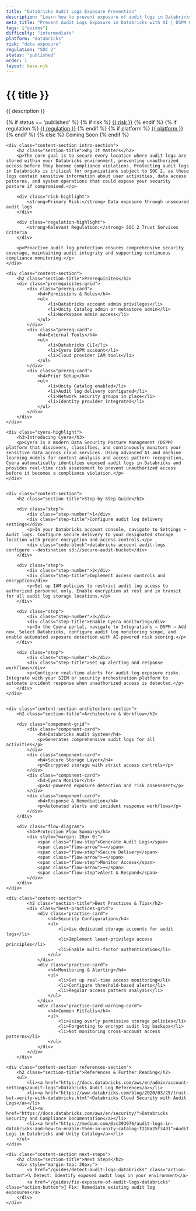 ```yaml
---
title: "Databricks Audit Logs Exposure Prevention"
description: "Learn how to prevent exposure of audit logs in Databricks environments. Follow step-by-step guidance for SOC 2 compliance."
meta_title: "Prevent Audit Logs Exposure in Databricks with AI | DSPM Guide"
tags: ["guides"]
difficulty: "intermediate"
platform: "databricks"
risk: "data exposure"
regulation: "SOC 2"
status: "published"
order: 1
layout: base.njk
---
```


<div class="container">
    <div class="header">
        <h1>{{ title }}</h1>
        <p>{{ description }}</p>
        <div class="guide-tags-container">
			<div class="guide-tags-wrapper">
		    {% if status == 'published' %}
		        {% if risk %}
		        <a href="/risk/{{ risk | downcase | replace: ' ', '-' }}/" class="guide-tag risk">{{ risk }}</a>
		        {% endif %}
		        {% if regulation %}
		        <a href="/regulation/{{ regulation | downcase | replace: ' ', '-' }}/" class="guide-tag regulation">{{ regulation }}</a>
		        {% endif %}
		        {% if platform %}
		        <a href="/platforms/{{ platform | downcase | replace: ' ', '-' }}/" class="guide-tag platform">{{ platform }}</a>
		        {% endif %}
		    {% else %}
		        <span class="guide-tag coming-soon">Coming Soon</span>
		    {% endif %}
		</div>
		</div>
    </div>

    <div class="content-section intro-section">
        <h2 class="section-title">Why It Matters</h2>
        <p>The core goal is to secure every location where audit logs are stored within your Databricks environment, preventing unauthorized access before they become compliance violations. Protecting audit logs in Databricks is critical for organizations subject to SOC 2, as these logs contain sensitive information about user activities, data access patterns, and system operations that could expose your security posture if compromised.</p>
        
        <div class="risk-highlight">
            <strong>Primary Risk:</strong> Data exposure through unsecured audit logs
        </div>
        
        <div class="regulation-highlight">
            <strong>Relevant Regulation:</strong> SOC 2 Trust Services Criteria
        </div>
        
        <p>Proactive audit log protection ensures comprehensive security coverage, maintaining audit integrity and supporting continuous compliance monitoring.</p>
    </div>

    <div class="content-section">
        <h2 class="section-title">Prerequisites</h2>
        <div class="prerequisites-grid">
            <div class="prereq-card">
                <h4>Permissions & Roles</h4>
                <ul>
                    <li>Databricks account admin privileges</li>
                    <li>Unity Catalog admin or metastore admin</li>
                    <li>Workspace admin access</li>
                </ul>
            </div>
            <div class="prereq-card">
                <h4>External Tools</h4>
                <ul>
                    <li>Databricks CLI</li>
                    <li>Cyera DSPM account</li>
                    <li>Cloud provider IAM tools</li>
                </ul>
            </div>
            <div class="prereq-card">
                <h4>Prior Setup</h4>
                <ul>
                    <li>Unity Catalog enabled</li>
                    <li>Audit log delivery configured</li>
                    <li>Network security groups in place</li>
                    <li>Identity provider integrated</li>
                </ul>
            </div>
        </div>
    </div>
	
    <div class="cyera-highlight">
        <h3>Introducing Cyera</h3>
        <p>Cyera is a modern Data Security Posture Management (DSPM) platform that discovers, classifies, and continuously monitors your sensitive data across cloud services. Using advanced AI and machine learning models for content analysis and access pattern recognition, Cyera automatically identifies exposed audit logs in Databricks and provides real-time risk assessment to prevent unauthorized access before it becomes a compliance violation.</p>
    </div>
	

    <div class="content-section">
        <h2 class="section-title">Step-by-Step Guide</h2>
        
        <div class="step">
            <div class="step-number">1</div>
            <div class="step-title">Configure audit log delivery settings</div>
            <p>In your Databricks account console, navigate to Settings → Audit logs. Configure secure delivery to your designated storage location with proper encryption and access controls.</p>
            <div class="code-block">databricks account audit-logs configure --destination s3://secure-audit-bucket</div>
        </div>

        <div class="step">
            <div class="step-number">2</div>
            <div class="step-title">Implement access controls and encryption</div>
            <p>Set up IAM policies to restrict audit log access to authorized personnel only. Enable encryption at rest and in transit for all audit log storage locations.</p>
        </div>

        <div class="step">
            <div class="step-number">3</div>
            <div class="step-title">Enable Cyera monitoring</div>
            <p>In the Cyera portal, navigate to Integrations → DSPM → Add new. Select Databricks, configure audit log monitoring scope, and enable automated exposure detection with AI-powered risk scoring.</p>
        </div>

        <div class="step">
            <div class="step-number">4</div>
            <div class="step-title">Set up alerting and response workflows</div>
            <p>Configure real-time alerts for audit log exposure risks. Integrate with your SIEM or security orchestration platform to automate incident response when unauthorized access is detected.</p>
        </div>
    </div>


    <div class="content-section architecture-section">
        <h2 class="section-title">Architecture & Workflow</h2>
        
        <div class="component-grid">
            <div class="component-card">
                <h4>Databricks Audit System</h4>
                <p>Generates comprehensive audit logs for all activities</p>
            </div>
            <div class="component-card">
                <h4>Secure Storage Layer</h4>
                <p>Encrypted storage with strict access controls</p>
            </div>
            <div class="component-card">
                <h4>Cyera Monitor</h4>
                <p>AI-powered exposure detection and risk assessment</p>
            </div>
            <div class="component-card">
                <h4>Response & Remediation</h4>
                <p>Automated alerts and incident response workflows</p>
            </div>
        </div>

        <div class="flow-diagram">
            <h4>Protection Flow Summary</h4>
            <div style="margin: 20px 0;">
                <span class="flow-step">Generate Audit Logs</span>
                <span class="flow-arrow">→</span>
                <span class="flow-step">Secure Delivery</span>
                <span class="flow-arrow">→</span>
                <span class="flow-step">Monitor Access</span>
                <span class="flow-arrow">→</span>
                <span class="flow-step">Alert & Respond</span>
            </div>
        </div>
    </div>

	<div class="content-section">
	        <h2 class="section-title">Best Practices & Tips</h2>
	        <div class="best-practices-grid">
	            <div class="practice-card">
	                <h4>Security Configuration</h4>
	                <ul>
	                    <li>Use dedicated storage accounts for audit logs</li>
	                    <li>Implement least-privilege access principles</li>
	                    <li>Enable multi-factor authentication</li>
	                </ul>
	            </div>
	            <div class="practice-card">
	                <h4>Monitoring & Alerting</h4>
	                <ul>
	                    <li>Set up real-time access monitoring</li>
	                    <li>Configure threshold-based alerts</li>
	                    <li>Regular access pattern analysis</li>
	                </ul>
	            </div>
	            <div class="practice-card warning-card">
	                <h4>Common Pitfalls</h4>
	                <ul>
	                    <li>Using overly permissive storage policies</li>
	                    <li>Forgetting to encrypt audit log backups</li>
	                    <li>Not monitoring cross-account access patterns</li>
	                </ul>
	            </div>
	        </div>
	    </div>

    <div class="content-section references-section">
        <h2 class="section-title">References & Further Reading</h2>
        <ul>
            <li><a href="https://docs.databricks.com/aws/en/admin/account-settings/audit-logs">Databricks Audit Log Reference</a></li>
            <li><a href="https://www.databricks.com/blog/2020/03/25/trust-but-verify-with-databricks.html">Databricks Cloud Security with Audit Logs</a></li>
            <li><a href="https://docs.databricks.com/aws/en/security/">Databricks Security and Compliance Documentation</a></li>
            <li><a href="https://medium.com/@sc393976/audit-logs-in-databricks-and-how-to-enable-them-in-unity-catalog-f218a25f34d1">Audit Logs in Databricks and Unity Catalog</a></li>
        </ul>
    </div>

    <div class="content-section next-steps">
        <h2 class="section-title">Next Steps</h2>
        <div style="margin-top: 20px;">
            <a href="/guides/detect-audit-logs-databricks" class="action-button">🔍 Detect: Identify exposed audit logs in your environment</a>
            <a href="/guides/fix-exposure-of-audit-logs-databricks" class="action-button">🔧 Fix: Remediate existing audit log exposures</a>
        </div>
    </div>
</div>